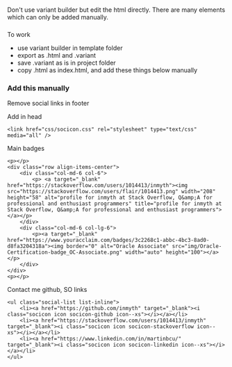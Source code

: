 ###
Don't use variant builder but edit the html directly. 
There are many elements which can only be added manually.

###
To work
- use variant builder in template folder
- export as .html and .variant
- save .variant as is in project folder
- copy .html as index.html, and add these things below manually

### Add this manually

Remove social links in footer

Add in head
```
<link href="css/socicon.css" rel="stylesheet" type="text/css" media="all" />

```

Main badges 
```
<p></p>
<div class="row align-items-center">
	<div class="col-md-6 col-6">
		<p> <a target="_blank" href="https://stackoverflow.com/users/1014413/inmyth"><img src="https://stackoverflow.com/users/flair/1014413.png" width="208" height="58" alt="profile for inmyth at Stack Overflow, Q&amp;A for professional and enthusiast programmers" title="profile for inmyth at Stack Overflow, Q&amp;A for professional and enthusiast programmers"></a></p>
	</div>
	<div class="col-md-6 col-lg-6">
		<p><a target="_blank" href="https://www.youracclaim.com/badges/3c2268c1-abbc-4bc3-8ad0-d8fa3204318a"><img border="0" alt="Oracle Associate" src="img/Oracle-Certification-badge_OC-Associate.png" width="auto" height="100"></a></p>
	</div>
</div>
<p></p>
```


Contact me github, SO links
```
<ul class="social-list list-inline">
	<li><a href="https://github.com/inmyth" target="_blank"><i class="socicon icon socicon-github icon--xs"></i></a></li>
	<li><a href="https://stackoverflow.com/users/1014413/inmyth" target="_blank"><i class="socicon icon socicon-stackoverflow icon--xs"></i></a></li>
	<li><a href="https://www.linkedin.com/in/martinbcu/" target="_blank"><i class="socicon icon socicon-linkedin icon--xs"></i></a></li>
</ul>
```